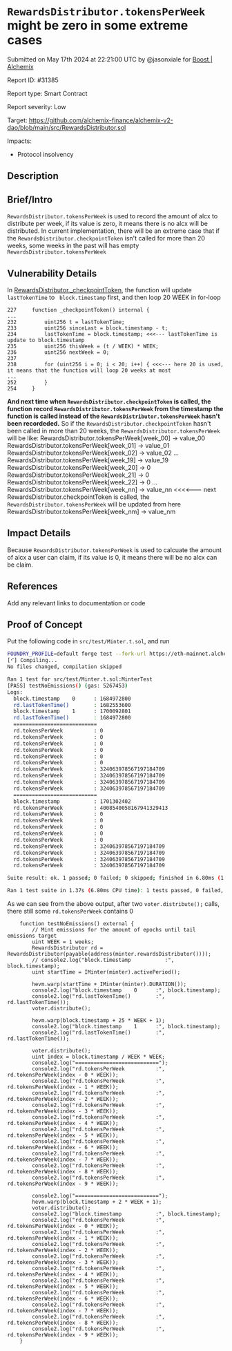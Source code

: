 
# `RewardsDistributor.tokensPerWeek` might be zero in some extreme cases

Submitted on May 17th 2024 at 22:21:00 UTC by @jasonxiale for [Boost | Alchemix](https://immunefi.com/bounty/alchemix-boost/)

Report ID: #31385

Report type: Smart Contract

Report severity: Low

Target: https://github.com/alchemix-finance/alchemix-v2-dao/blob/main/src/RewardsDistributor.sol

Impacts:
- Protocol insolvency

## Description
## Brief/Intro
`RewardsDistributor.tokensPerWeek` is used to record the amount of alcx to distribute per week, if its value is zero, it means there is no alcx will be distributed. In current implementation, there will be an extreme case that if the `RewardsDistributor.checkpointToken` isn't called for more than 20 weeks, some weeks in the past will has empty `RewardsDistributor.tokensPerWeek`

## Vulnerability Details
In [RewardsDistributor._checkpointToken](https://github.com/alchemix-finance/alchemix-v2-dao/blob/f1007439ad3a32e412468c4c42f62f676822dc1f/src/RewardsDistributor.sol#L226-L254), the function will update `lastTokenTime` to ` block.timestamp` first, and then loop 20 WEEK in for-loop
```solidity
227     function _checkpointToken() internal {
...
232         uint256 t = lastTokenTime;
233         uint256 sinceLast = block.timestamp - t;
234         lastTokenTime = block.timestamp; <<<--- lastTokenTime is update to block.timestamp
235         uint256 thisWeek = (t / WEEK) * WEEK;
236         uint256 nextWeek = 0;
237 
238         for (uint256 i = 0; i < 20; i++) { <<<--- here 20 is used, it means that the function will loop 20 weeks at most
...
252         }
254     }
```
__And next time when `RewardsDistributor.checkpointToken` is called, the function record `RewardsDistributor.tokensPerWeek` from the timestamp the function is called instead of the `RewardsDistributor.tokensPerWeek` hasn't been recordeded.__
So if the `RewardsDistributor.checkpointToken` hasn't been called in more than 20 weeks, the `RewardsDistributor.tokensPerWeek` will be like:
RewardsDistributor.tokensPerWeek[week_00] -> value_00
RewardsDistributor.tokensPerWeek[week_01] -> value_01
RewardsDistributor.tokensPerWeek[week_02] -> value_02
...
RewardsDistributor.tokensPerWeek[week_19] -> value_19
RewardsDistributor.tokensPerWeek[week_20] -> 0
RewardsDistributor.tokensPerWeek[week_21] -> 0
RewardsDistributor.tokensPerWeek[week_22] -> 0
...
RewardsDistributor.tokensPerWeek[week_nn] -> value_nn   <<<<--- next RewardsDistributor.checkpointToken is called, the `RewardsDistributor.tokensPerWeek` will be updated from here
RewardsDistributor.tokensPerWeek[week_nm] -> value_nm


## Impact Details
Because `RewardsDistributor.tokensPerWeek` is used to calcuate the amount of alcx a user can claim, if its value is 0, it means there will be no alcx can be claim.

## References
Add any relevant links to documentation or code



## Proof of Concept
Put the following code in `src/test/Minter.t.sol`, and run
```bash
FOUNDRY_PROFILE=default forge test --fork-url https://eth-mainnet.alchemyapi.io/v2/0TbY2mhyGA4gLPShfh-PwBlQ3PDNUdL1 --fork-block-number 17133822 --mc MinterTest --mt testNoEmissions -vv
[⠊] Compiling...
No files changed, compilation skipped

Ran 1 test for src/test/Minter.t.sol:MinterTest
[PASS] testNoEmissions() (gas: 5267453)
Logs:
  block.timestamp    0      : 1684972800
  rd.lastTokenTime()        : 1682553600
  block.timestamp    1      : 1700092801
  rd.lastTokenTime()        : 1684972800
  ===========================
  rd.tokensPerWeek          : 0
  rd.tokensPerWeek          : 0
  rd.tokensPerWeek          : 0
  rd.tokensPerWeek          : 0
  rd.tokensPerWeek          : 0
  rd.tokensPerWeek          : 0
  rd.tokensPerWeek          : 324063978567197184709
  rd.tokensPerWeek          : 324063978567197184709
  rd.tokensPerWeek          : 324063978567197184709
  rd.tokensPerWeek          : 324063978567197184709
  ===========================
  block.timestamp           : 1701302402
  rd.tokensPerWeek          : 4008540058167941329413
  rd.tokensPerWeek          : 0
  rd.tokensPerWeek          : 0
  rd.tokensPerWeek          : 0
  rd.tokensPerWeek          : 0
  rd.tokensPerWeek          : 0
  rd.tokensPerWeek          : 324063978567197184709
  rd.tokensPerWeek          : 324063978567197184709
  rd.tokensPerWeek          : 324063978567197184709
  rd.tokensPerWeek          : 324063978567197184709

Suite result: ok. 1 passed; 0 failed; 0 skipped; finished in 6.80ms (1.44ms CPU time)

Ran 1 test suite in 1.37s (6.80ms CPU time): 1 tests passed, 0 failed, 0 skipped (1 total tests)
```

As we can see from the above output, after two `voter.distribute();` calls, there still some `rd.tokensPerWeek` contains 0

```solidity
    function testNoEmissions() external {
        // Mint emissions for the amount of epochs until tail emissions target
        uint WEEK = 1 weeks;
        RewardsDistributor rd = RewardsDistributor(payable(address(minter.rewardsDistributor())));
        // console2.log("block.timestamp           :", block.timestamp);
        uint startTime = IMinter(minter).activePeriod();

        hevm.warp(startTime + IMinter(minter).DURATION());
        console2.log("block.timestamp    0      :", block.timestamp);
        console2.log("rd.lastTokenTime()        :", rd.lastTokenTime());
        voter.distribute();

        hevm.warp(block.timestamp + 25 * WEEK + 1);
        console2.log("block.timestamp    1      :", block.timestamp);
        console2.log("rd.lastTokenTime()        :", rd.lastTokenTime());

        voter.distribute();
        uint index = block.timestamp / WEEK * WEEK;
        console2.log("===========================");
        console2.log("rd.tokensPerWeek          :", rd.tokensPerWeek(index - 0 * WEEK));
        console2.log("rd.tokensPerWeek          :", rd.tokensPerWeek(index - 1 * WEEK));
        console2.log("rd.tokensPerWeek          :", rd.tokensPerWeek(index - 2 * WEEK));
        console2.log("rd.tokensPerWeek          :", rd.tokensPerWeek(index - 3 * WEEK));
        console2.log("rd.tokensPerWeek          :", rd.tokensPerWeek(index - 4 * WEEK));
        console2.log("rd.tokensPerWeek          :", rd.tokensPerWeek(index - 5 * WEEK));
        console2.log("rd.tokensPerWeek          :", rd.tokensPerWeek(index - 6 * WEEK));
        console2.log("rd.tokensPerWeek          :", rd.tokensPerWeek(index - 7 * WEEK));
        console2.log("rd.tokensPerWeek          :", rd.tokensPerWeek(index - 8 * WEEK));
        console2.log("rd.tokensPerWeek          :", rd.tokensPerWeek(index - 9 * WEEK));

        console2.log("===========================");
        hevm.warp(block.timestamp + 2 * WEEK + 1);
        voter.distribute();
        console2.log("block.timestamp           :", block.timestamp);
        console2.log("rd.tokensPerWeek          :", rd.tokensPerWeek(index - 0 * WEEK));
        console2.log("rd.tokensPerWeek          :", rd.tokensPerWeek(index - 1 * WEEK));
        console2.log("rd.tokensPerWeek          :", rd.tokensPerWeek(index - 2 * WEEK));
        console2.log("rd.tokensPerWeek          :", rd.tokensPerWeek(index - 3 * WEEK));
        console2.log("rd.tokensPerWeek          :", rd.tokensPerWeek(index - 4 * WEEK));
        console2.log("rd.tokensPerWeek          :", rd.tokensPerWeek(index - 5 * WEEK));
        console2.log("rd.tokensPerWeek          :", rd.tokensPerWeek(index - 6 * WEEK));
        console2.log("rd.tokensPerWeek          :", rd.tokensPerWeek(index - 7 * WEEK));
        console2.log("rd.tokensPerWeek          :", rd.tokensPerWeek(index - 8 * WEEK));
        console2.log("rd.tokensPerWeek          :", rd.tokensPerWeek(index - 9 * WEEK));
    }
```